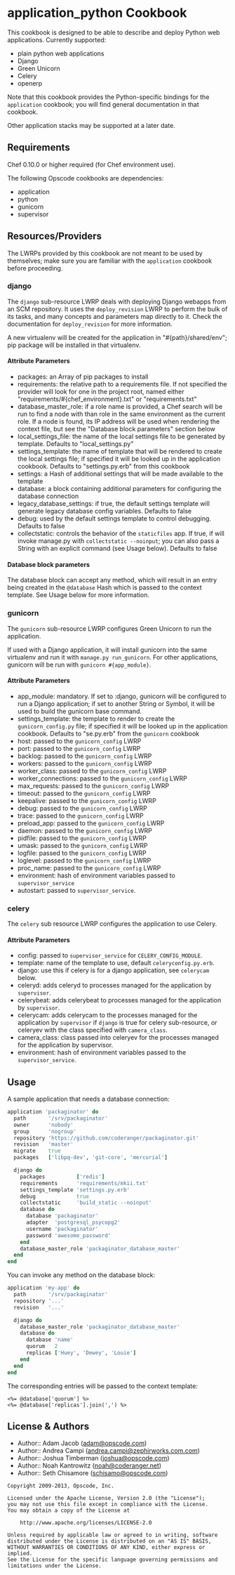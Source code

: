 application_python Cookbook
===========================
This cookbook is designed to be able to describe and deploy Python web applications. Currently supported:

- plain python web applications
- Django
- Green Unicorn
- Celery
- openerp

Note that this cookbook provides the Python-specific bindings for the `application` cookbook; you will find general documentation in that cookbook.

Other application stacks may be supported at a later date.


Requirements
------------
Chef 0.10.0 or higher required (for Chef environment use).

The following Opscode cookbooks are dependencies:

- application
- python
- gunicorn
- supervisor


Resources/Providers
-------------------
The LWRPs provided by this cookbook are not meant to be used by themselves; make sure you are familiar with the `application` cookbook before proceeding.


### django
The `django` sub-resource LWRP deals with deploying Django webapps from an SCM repository. It uses the `deploy_revision` LWRP to perform the bulk of its tasks, and many concepts and parameters map directly to it. Check the documentation for `deploy_revision` for more information.

A new virtualenv will be created for the application in "#{path}/shared/env"; pip package will be installed in that virtualenv.

#### Attribute Parameters
- packages: an Array of pip packages to install
- requirements: the relative path to a requirements file. If not specified the provider will look for one in the project root, named either "requirements/#{chef_environment}.txt" or "requirements.txt"
- database_master_role: if a role name is provided, a Chef search will be run to find a node with than role in the same environment as the current role. If a node is found, its IP address will be used when rendering the context file, but see the "Database block parameters" section below
- local_settings_file: the name of the local settings file to be generated by template. Defaults to "local_settings.py"
- settings_template: the name of template that will be rendered to create the local settings file; if specified it will be looked up in the application cookbook. Defaults to "settings.py.erb" from this cookbook
- settings: a Hash of additional settings that will be made available to the template
- database: a block containing additional parameters for configuring the database connection
- legacy_database_settings: if true, the default settings template will generate legacy database config variables. Defaults to false
- debug: used by the default settings template to control debugging. Defaults to false
- collectstatic: controls the behavior of the `staticfiles` app. If true, if will invoke manage.py with `collectstatic --noinput`; you can also pass a String with an explicit command (see Usage below). Defaults to false

#### Database block parameters

The database block can accept any method, which will result in an entry being created in the `@database` Hash which is passed to the context template. See Usage below for more information.

### gunicorn
The `gunicorn` sub-resource LWRP configures Green Unicorn to run the application.

If used with a Django application, it will install gunicorn into the same virtualenv and run it with `manage.py run_gunicorn`. For other applications, gunicorn will be run with `gunicorn #{app_module}`.

#### Attribute Parameters

- app_module: mandatory. If set to :django, gunicorn will be configured to run a Django application; if set to another String or Symbol, it will be used to build the gunicorn base command.
- settings_template: the template to render to create the `gunicorn_config.py` file; if specified it will be looked up in the application cookbook. Defaults to "se.py.erb" from the `gunicorn` cookbook
- host: passed to the `gunicorn_config` LWRP
- port: passed to the `gunicorn_config` LWRP
- backlog: passed to the `gunicorn_config` LWRP
- workers: passed to the `gunicorn_config` LWRP
- worker_class: passed to the `gunicorn_config` LWRP
- worker_connections: passed to the `gunicorn_config` LWRP
- max_requests: passed to the `gunicorn_config` LWRP
- timeout: passed to the `gunicorn_config` LWRP
- keepalive: passed to the `gunicorn_config` LWRP
- debug: passed to the `gunicorn_config` LWRP
- trace: passed to the `gunicorn_config` LWRP
- preload_app: passed to the `gunicorn_config` LWRP
- daemon: passed to the `gunicorn_config` LWRP
- pidfile: passed to the `gunicorn_config` LWRP
- umask: passed to the `gunicorn_config` LWRP
- logfile: passed to the `gunicorn_config` LWRP
- loglevel: passed to the `gunicorn_config` LWRP
- proc_name: passed to the `gunicorn_config` LWRP
- environment: hash of environment variables passed to `supervisor_service`
- autostart: passed to `supervisor_service`.


### celery
The `celery` sub resource LWRP configures the application to use Celery.

#### Attribute Parameters
- config: passed to `supervisor_service` for `CELERY_CONFIG_MODULE`.
- template: name of the template to use, default `celeryconfig.py.erb`.
- django: use this if celery is for a django application, see `celerycam` below.
- celeryd: adds celeryd to processes managed for the application by `supervisor`.
- celerybeat: adds celerybeat to processes managed for the application by `supervisor`.
- celerycam: adds celerycam to the processes managed for the application by `supervisor` if `django` is true for celery sub-resource, or celeryev with the class specified with `camera_class`.
- camera_class: class passed into celeryev for the processes managed for the application by supervisor.
- environment: hash of environment variables passed to the `supervisor_service`.


Usage
-----
A sample application that needs a database connection:

```ruby
application 'packaginator' do
  path       '/srv/packaginator'
  owner      'nobody'
  group      'nogroup'
  repository 'https://github.com/coderanger/packaginator.git'
  revision   'master'
  migrate    true
  packages   ['libpq-dev', 'git-core', 'mercurial']

  django do
    packages          ['redis']
    requirements      'requirements/mkii.txt'
    settings_template 'settings.py.erb'
    debug             true
    collectstatic     'build_static --noinput'
    database do
      database 'packaginator'
      adapter  'postgresql_psycopg2'
      username 'packaginator'
      password 'awesome_password'
    end
    database_master_role 'packaginator_database_master'
  end
end
```

You can invoke any method on the database block:

```ruby
application 'my-app' do
  path       '/srv/packaginator'
  repository '...'
  revision   '...'

  django do
    database_master_role 'packaginator_database_master'
    database do
      database 'name'
      quorum   2
      replicas ['Huey', 'Dewey', 'Louie']
    end
  end
end
```

The corresponding entries will be passed to the context template:

```erb
<%= @database['quorum'] %>
<%= @database['replicas'].join(',') %>
```


License & Authors
-----------------
- Author:: Adam Jacob (<adam@opscode.com>)
- Author:: Andrea Campi (<andrea.campi@zephirworks.com.com>)
- Author:: Joshua Timberman (<joshua@opscode.com>)
- Author:: Noah Kantrowitz (<noah@coderanger.net>)
- Author:: Seth Chisamore (<schisamo@opscode.com>)

```text
Copyright 2009-2013, Opscode, Inc.

Licensed under the Apache License, Version 2.0 (the "License");
you may not use this file except in compliance with the License.
You may obtain a copy of the License at

    http://www.apache.org/licenses/LICENSE-2.0

Unless required by applicable law or agreed to in writing, software
distributed under the License is distributed on an "AS IS" BASIS,
WITHOUT WARRANTIES OR CONDITIONS OF ANY KIND, either express or implied.
See the License for the specific language governing permissions and
limitations under the License.
```
